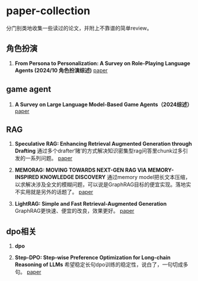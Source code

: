 # paper-collection
分门别类地收集一些读过的论文，并附上不靠谱的简单review。

## 角色扮演 
1. **From Persona to Personalization: A Survey on Role-Playing Language Agents (2024/10 角色扮演综述)**
[paper](https://arxiv.org/pdf/2404.18231)

## game agent
1. **A Survey on Large Language Model-Based Game Agents（2024综述）**
   [paper](https://arxiv.org/pdf/2404.02039)

## RAG
1. **Speculative RAG: Enhancing Retrieval Augmented Generation through Drafting**
   通过多个drafter‘赌’的方式解决知识密集型rag问答里chunk过多引发的一系列问题。
   [paper](https://arxiv.org/abs/2407.08223)
   
2. **MEMORAG: MOVING TOWARDS NEXT-GEN RAG VIA MEMORY-INSPIRED KNOWLEDGE DISCOVERY**
   通过memory model把长文本压缩，以求解决涉及全文的模糊问题，可以说是GraphRAG目标的便宜实现。落地实不实用就是另外的话题了。
  [paper](https://arxiv.org/pdf/2409.05591)
3. **LightRAG: Simple and Fast Retrieval-Augmented Generation**
   GraphRAG更快速、便宜的改良，效果更好。
   [paper](https://arxiv.org/abs/2410.05779)

   
## dpo相关
1. **dpo**

2. **Step-DPO: Step-wise Preference Optimization for Long-chain Reasoning of LLMs**
   希望稳定长句dpo训练的稳定性，说白了，一句切成多句。
   [paper](https://arxiv.org/abs/2406.18629)




